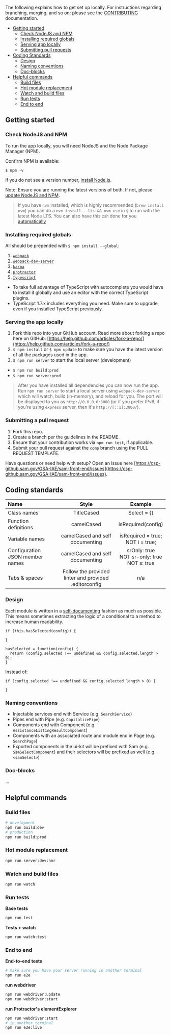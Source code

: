 The following explains how to get set up locally. For instructions regarding branching, merging, and so on; please see the [CONTRIBUTING](https://csp-github.sam.gov/joshuabruce/sam-front-end/blob/comp/CONTRIBUTING.md) documentation.

<ul>
  <li>
    <a href="#getting-started">Getting started</a>
    <ul>
      <li><a href="#check-node">Check NodeJS and NPM</a></li>
      <li><a href="#installing-globals">Installing required globals</a></li>
      <li><a href="#serving-locally">Serving app locally</a></li>
      <li><a href="#submitting-prs">Submitting pull requests</a></li>      
    </ul>
  </li>
  <li>
    <a href="#coding-standards">Coding Standards</a>
    <ul>
      <li><a href="#design">Design</a></li>
      <li><a href="naming-conventions">Naming conventions</a></li>
      <li><a href="#doc-blocks">Doc-blocks</a></li>
    </ul>
  </li>
  <li>
    <a href="#helpful-commands">Helpful commands</a>
    <ul>
      <li><a href="#build-files">Build files</a></li>
      <li><a href="#hot-module-replacement">Hot module replacement</a></li>
      <li><a href="#watch-and-build-files">Watch and build files</a></li>
      <li><a href="#run-tests">Run tests</a></li>
      <li><a href="#end-to-end">End to end</a></li>
    </ul>
  </li>
</ul>

<h2 id="getting-started">Getting started</h2>

<h3 id="check-node">Check NodeJS and NPM</h3>

To run the app locally, you will need NodeJS and the Node Package Manager (NPM).

Confirm NPM is available:

`$ npm -v`

If you do not see a version number, [install Node.js](https://nodejs.org/en/download/).

Note: Ensure you are running the latest versions of both. If not, please [update NodeJS and NPM](https://docs.npmjs.com/getting-started/installing-node).

> If you have `nvm` installed, which is highly recommended (`brew install nvm`) you can do a `nvm install --lts && nvm use` in `$` to run with the latest Node LTS. You can also have this `zsh` done for you [automatically](https://github.com/creationix/nvm#calling-nvm-use-automatically-in-a-directory-with-a-nvmrc-file)

<h3 id="installing-globals">Installing required globals</h3>

All should be prepended with `$ npm install --global`:

1. [`webpack`](https://www.npmjs.com/package/webpack)
1. [`webpack-dev-server`](https://www.npmjs.com/package/webpack-dev-server)
1. [`karma`](https://www.npmjs.com/package/karma)
1. [`protractor`](https://www.npmjs.com/package/protractor)
1. [`typescript`](https://www.npmjs.com/package/typescript)
  - To take full advantage of TypeScript with autocomplete you would have to install it globally and use an editor with the correct TypeScript plugins.
  - TypeScript 1.7.x includes everything you need. Make sure to upgrade, even if you installed TypeScript previously.

<h3 id="serving-locally">Serving the app locally</h3>

1. Fork this repo into your GitHub account. Read more about forking a repo here on GitHub:
[https://help.github.com/articles/fork-a-repo/](https://help.github.com/articles/fork-a-repo/)
1. `$ npm install` or `$ npm update` to make sure you have the latest version of all the packages used in the app.
1. `$ npm run server` to start the local server (development)
  - `$ npm run build:prod`
  - `$ npm run server:prod`

> After you have installed all dependencies you can now run the app. Run `npm run server` to start a local server using `webpack-dev-server` which will watch, build (in-memory), and reload for you. The port will be displayed to you as `http://0.0.0.0:3000` (or if you prefer IPv6, if you're using `express` server, then it's `http://[::1]:3000/`).

<h3 id="submitting-prs">Submitting a pull request</h3>

1. Fork this repo.
1. Create a branch per the guidelines in the README.
1. Ensure that your contribution works via `npm run test`, if applicable.
1. Submit your pull request against the `comp` branch using the PULL REQUEST TEMPLATE.

Have questions or need help with setup? Open an issue here [https://csp-github.sam.gov/GSA-IAE/sam-front-end/issues](https://csp-github.sam.gov/GSA-IAE/sam-front-end/issues).

<h2 id="coding-standards">Coding standards</h2>

|Name                |Style                          |Example           |
|:-------------------|:-----------------------------:|:----------------:|
|Class names         |TitleCased                     |Select = {}       |
|Function definitions|camelCased                     |isRequired(config)|
|Variable names      |camelCased and self documenting|isRequired = true; <br> NOT i = true;|
|Configuration JSON member names|camelCased and self documenting|srOnly: true <br> NOT sr-only: true <br> NOT s: true|
|Tabs & spaces       |Follow the provided linter and provided .editorconfig|n/a |

<h3 id="design">Design</h3>

Each module is written in a [self-documenting](https://en.wikipedia.org/wiki/Self-documenting_code) fashion as much as possible. This means sometimes extracting the logic of a conditional to a method to increase human readability.


```
if (this.hasSelected(config)) {

}

hasSelected = function(config) {
  return (config.selected !== undefined && config.selected.length > 0);
}
```

Instead of:

```
if (config.selected !== undefined && config.selected.length > 0) {

}
```

<h3 id="naming-conventions">Naming conventions</h3>

- Injectable services end with Service (e.g. `SearchService`)
- Pipes end with Pipe (e.g. `CapitalizePipe`)
- Components end with Component (e.g. `AssistanceListingResultComponent`)
- Components with an associated route and module end in Page (e.g. `SearchPage`)
- Exported components in the ui-kit will be prefixed with Sam (e.g. `SamSelectComponent`) and their selectors will be prefixed as well (e.g. `<samSelect>`)

<h3 id="doc-blocks">Doc-blocks</h2>

...

<h2 id="helpful-commands">Helpful commands</h2>

<h3 id="build-files">Build files</h3>

```bash
# development
npm run build:dev
# production
npm run build:prod
```

<h3 id="hot-module-replacement">Hot module replacement</h3>

```bash
npm run server:dev:hmr
```

<h3 id="watch-and-build-files">Watch and build files</h3>

```bash
npm run watch
```

<h3 id="run-tests">Run tests</h3>

**Base tests**

```bash
npm run test
```

**Tests + watch**

```bash
npm run watch:test
```

<h3 id="end-to-end">End to end</h3>

**End-to-end tests**

```bash
# make sure you have your server running in another terminal
npm run e2e
```

**run webdriver**

```bash
npm run webdriver:update
npm run webdriver:start
```

**run Protractor's elementExplorer**

```bash
npm run webdriver:start
# in another terminal
npm run e2e:live
```

